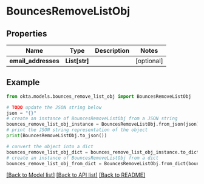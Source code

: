 # BouncesRemoveListObj


## Properties

Name | Type | Description | Notes
------------ | ------------- | ------------- | -------------
**email_addresses** | **List[str]** |  | [optional] 

## Example

```python
from okta.models.bounces_remove_list_obj import BouncesRemoveListObj

# TODO update the JSON string below
json = "{}"
# create an instance of BouncesRemoveListObj from a JSON string
bounces_remove_list_obj_instance = BouncesRemoveListObj.from_json(json)
# print the JSON string representation of the object
print(BouncesRemoveListObj.to_json())

# convert the object into a dict
bounces_remove_list_obj_dict = bounces_remove_list_obj_instance.to_dict()
# create an instance of BouncesRemoveListObj from a dict
bounces_remove_list_obj_from_dict = BouncesRemoveListObj.from_dict(bounces_remove_list_obj_dict)
```
[[Back to Model list]](../README.md#documentation-for-models) [[Back to API list]](../README.md#documentation-for-api-endpoints) [[Back to README]](../README.md)


